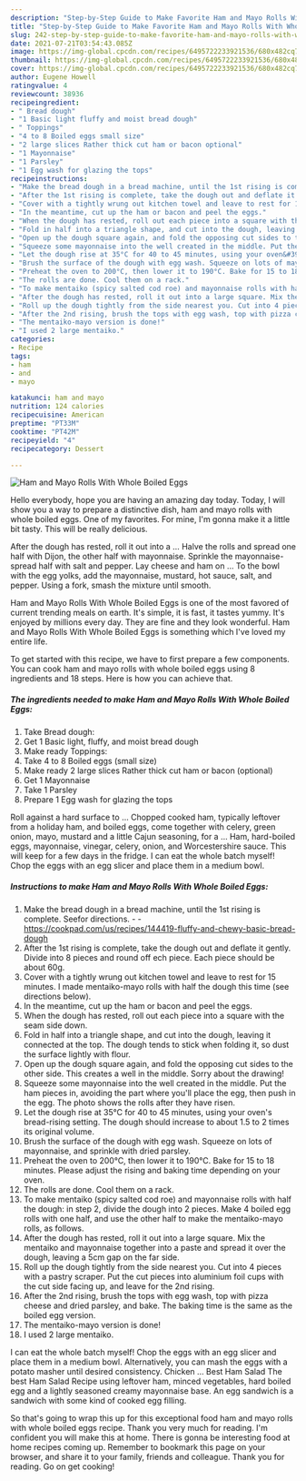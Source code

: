 ```yaml
---
description: "Step-by-Step Guide to Make Favorite Ham and Mayo Rolls With Whole Boiled Eggs"
title: "Step-by-Step Guide to Make Favorite Ham and Mayo Rolls With Whole Boiled Eggs"
slug: 242-step-by-step-guide-to-make-favorite-ham-and-mayo-rolls-with-whole-boiled-eggs
date: 2021-07-21T03:54:43.085Z
image: https://img-global.cpcdn.com/recipes/6495722233921536/680x482cq70/ham-and-mayo-rolls-with-whole-boiled-eggs-recipe-main-photo.jpg
thumbnail: https://img-global.cpcdn.com/recipes/6495722233921536/680x482cq70/ham-and-mayo-rolls-with-whole-boiled-eggs-recipe-main-photo.jpg
cover: https://img-global.cpcdn.com/recipes/6495722233921536/680x482cq70/ham-and-mayo-rolls-with-whole-boiled-eggs-recipe-main-photo.jpg
author: Eugene Howell
ratingvalue: 4
reviewcount: 38936
recipeingredient:
- " Bread dough"
- "1 Basic light fluffy and moist bread dough"
- " Toppings"
- "4 to 8 Boiled eggs small size"
- "2 large slices Rather thick cut ham or bacon optional"
- "1 Mayonnaise"
- "1 Parsley"
- "1 Egg wash for glazing the tops"
recipeinstructions:
- "Make the bread dough in a bread machine, until the 1st rising is complete. Seefor directions.  https://cookpad.com/us/recipes/144419-fluffy-and-chewy-basic-bread-dough"
- "After the 1st rising is complete, take the dough out and deflate it gently. Divide into 8 pieces and round off ech piece. Each piece should be about 60g."
- "Cover with a tightly wrung out kitchen towel and leave to rest for 15 minutes. I made mentaiko-mayo rolls with half the dough this time (see directions below)."
- "In the meantime, cut up the ham or bacon and peel the eggs."
- "When the dough has rested, roll out each piece into a square with the seam side down."
- "Fold in half into a triangle shape, and cut into the dough, leaving it connected at the top. The dough tends to stick when folding it, so dust the surface lightly with flour."
- "Open up the dough square again, and fold the opposing cut sides to the other side. This creates a well in the middle. Sorry about the drawing!"
- "Squeeze some mayonnaise into the well created in the middle. Put the ham pieces in, avoiding the part where you&#39;ll place the egg, then push in the egg. The photo shows the rolls after they have risen."
- "Let the dough rise at 35°C for 40 to 45 minutes, using your oven&#39;s bread-rising setting. The dough should increase to about 1.5 to 2 times its original volume."
- "Brush the surface of the dough with egg wash. Squeeze on lots of mayonnaise, and sprinkle with dried parsley."
- "Preheat the oven to 200°C, then lower it to 190°C. Bake for 15 to 18 minutes. Please adjust the rising and baking time depending on your oven."
- "The rolls are done. Cool them on a rack."
- "To make mentaiko (spicy salted cod roe) and mayonnaise rolls with half the dough: in step 2, divide the dough into 2 pieces. Make 4 boiled egg rolls with one half, and use the other half to make the mentaiko-mayo rolls, as follows."
- "After the dough has rested, roll it out into a large square. Mix the mentaiko and mayonnaise together into a paste and spread it over the dough, leaving a 5cm gap on the far side."
- "Roll up the dough tightly from the side nearest you. Cut into 4 pieces with a pastry scraper. Put the cut pieces into aluminium foil cups with the cut side facing up, and leave for the 2nd rising."
- "After the 2nd rising, brush the tops with egg wash, top with pizza cheese and dried parsley, and bake. The baking time is the same as the boiled egg version."
- "The mentaiko-mayo version is done!"
- "I used 2 large mentaiko."
categories:
- Recipe
tags:
- ham
- and
- mayo

katakunci: ham and mayo 
nutrition: 124 calories
recipecuisine: American
preptime: "PT33M"
cooktime: "PT42M"
recipeyield: "4"
recipecategory: Dessert

---
```



![Ham and Mayo Rolls With Whole Boiled Eggs](https://img-global.cpcdn.com/recipes/6495722233921536/680x482cq70/ham-and-mayo-rolls-with-whole-boiled-eggs-recipe-main-photo.jpg)

Hello everybody, hope you are having an amazing day today. Today, I will show you a way to prepare a distinctive dish, ham and mayo rolls with whole boiled eggs. One of my favorites. For mine, I'm gonna make it a little bit tasty. This will be really delicious.

After the dough has rested, roll it out into a … Halve the rolls and spread one half with Dijon, the other half with mayonnaise. Sprinkle the mayonnaise-spread half with salt and pepper. Lay cheese and ham on … To the bowl with the egg yolks, add the mayonnaise, mustard, hot sauce, salt, and pepper. Using a fork, smash the mixture until smooth.

Ham and Mayo Rolls With Whole Boiled Eggs is one of the most favored of current trending meals on earth. It's simple, it is fast, it tastes yummy. It's enjoyed by millions every day. They are fine and they look wonderful. Ham and Mayo Rolls With Whole Boiled Eggs is something which I've loved my entire life.


To get started with this recipe, we have to first prepare a few components. You can cook ham and mayo rolls with whole boiled eggs using 8 ingredients and 18 steps. Here is how you can achieve that.

<!--inarticleads1-->

##### The ingredients needed to make Ham and Mayo Rolls With Whole Boiled Eggs:

1. Take  Bread dough:
1. Get 1 Basic light, fluffy, and moist bread dough
1. Make ready  Toppings:
1. Take 4 to 8 Boiled eggs (small size)
1. Make ready 2 large slices Rather thick cut ham or bacon (optional)
1. Get 1 Mayonnaise
1. Take 1 Parsley
1. Prepare 1 Egg wash for glazing the tops


Roll against a hard surface to … Chopped cooked ham, typically leftover from a holiday ham, and boiled eggs, come together with celery, green onion, mayo, mustard and a little Cajun seasoning, for a … Ham, hard-boiled eggs, mayonnaise, vinegar, celery, onion, and Worcestershire sauce. This will keep for a few days in the fridge. I can eat the whole batch myself! Chop the eggs with an egg slicer and place them in a medium bowl. 

<!--inarticleads2-->

##### Instructions to make Ham and Mayo Rolls With Whole Boiled Eggs:

1. Make the bread dough in a bread machine, until the 1st rising is complete. Seefor directions. -  - https://cookpad.com/us/recipes/144419-fluffy-and-chewy-basic-bread-dough
1. After the 1st rising is complete, take the dough out and deflate it gently. Divide into 8 pieces and round off ech piece. Each piece should be about 60g.
1. Cover with a tightly wrung out kitchen towel and leave to rest for 15 minutes. I made mentaiko-mayo rolls with half the dough this time (see directions below).
1. In the meantime, cut up the ham or bacon and peel the eggs.
1. When the dough has rested, roll out each piece into a square with the seam side down.
1. Fold in half into a triangle shape, and cut into the dough, leaving it connected at the top. The dough tends to stick when folding it, so dust the surface lightly with flour.
1. Open up the dough square again, and fold the opposing cut sides to the other side. This creates a well in the middle. Sorry about the drawing!
1. Squeeze some mayonnaise into the well created in the middle. Put the ham pieces in, avoiding the part where you&#39;ll place the egg, then push in the egg. The photo shows the rolls after they have risen.
1. Let the dough rise at 35°C for 40 to 45 minutes, using your oven&#39;s bread-rising setting. The dough should increase to about 1.5 to 2 times its original volume.
1. Brush the surface of the dough with egg wash. Squeeze on lots of mayonnaise, and sprinkle with dried parsley.
1. Preheat the oven to 200°C, then lower it to 190°C. Bake for 15 to 18 minutes. Please adjust the rising and baking time depending on your oven.
1. The rolls are done. Cool them on a rack.
1. To make mentaiko (spicy salted cod roe) and mayonnaise rolls with half the dough: in step 2, divide the dough into 2 pieces. Make 4 boiled egg rolls with one half, and use the other half to make the mentaiko-mayo rolls, as follows.
1. After the dough has rested, roll it out into a large square. Mix the mentaiko and mayonnaise together into a paste and spread it over the dough, leaving a 5cm gap on the far side.
1. Roll up the dough tightly from the side nearest you. Cut into 4 pieces with a pastry scraper. Put the cut pieces into aluminium foil cups with the cut side facing up, and leave for the 2nd rising.
1. After the 2nd rising, brush the tops with egg wash, top with pizza cheese and dried parsley, and bake. The baking time is the same as the boiled egg version.
1. The mentaiko-mayo version is done!
1. I used 2 large mentaiko.


I can eat the whole batch myself! Chop the eggs with an egg slicer and place them in a medium bowl. Alternatively, you can mash the eggs with a potato masher until desired consistency. Chicken … Best Ham Salad The best Ham Salad Recipe using leftover ham, minced vegetables, hard boiled egg and a lightly seasoned creamy mayonnaise base. An egg sandwich is a sandwich with some kind of cooked egg filling. 

So that's going to wrap this up for this exceptional food ham and mayo rolls with whole boiled eggs recipe. Thank you very much for reading. I'm confident you will make this at home. There is gonna be interesting food at home recipes coming up. Remember to bookmark this page on your browser, and share it to your family, friends and colleague. Thank you for reading. Go on get cooking!
